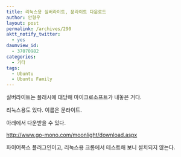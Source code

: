 ```yaml
---
title: 리눅스용 실버라이트, 문라이트 다운로드
author: 안형우
layout: post
permalink: /archives/290
aktt_notify_twitter:
  - yes
daumview_id:
  - 37070982
categories:
  - 기타
tags:
  - Ubuntu
  - Ubuntu Family
---
```

실버라이트는 플래시에 대당해 마이크로소프트가 내놓은 거다.

리눅스용도 있다. 이름은 문라이트.

아래에서 다운받을 수 있다.

<a target="_blank" href="http://www.go-mono.com/moonlight">http://www.go-mono.com/moonlight/download.aspx</a>

파이어폭스 플러그인이고, 리눅스용 크롬에서 테스트해 보니 설치되지 않는다.